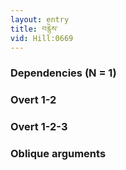 ```yaml
---
layout: entry
title: བརྙེས་
vid: Hill:0669
---
```

### Dependencies (N = 1)


### Overt 1-2


### Overt 1-2-3


### Oblique arguments
